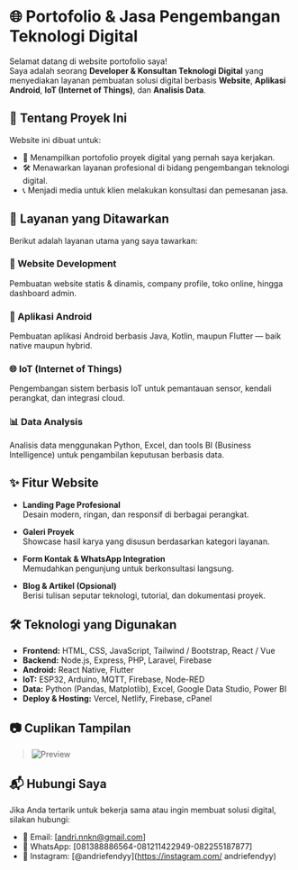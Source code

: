 # 🌐 Portofolio & Jasa Pengembangan Teknologi Digital

Selamat datang di website portofolio saya!  
Saya adalah seorang **Developer & Konsultan Teknologi Digital** yang menyediakan layanan pembuatan solusi digital berbasis **Website**, **Aplikasi Android**, **IoT (Internet of Things)**, dan **Analisis Data**.

## 🚀 Tentang Proyek Ini

Website ini dibuat untuk:
- 🎯 Menampilkan portofolio proyek digital yang pernah saya kerjakan.
- 🛠️ Menawarkan layanan profesional di bidang pengembangan teknologi digital.
- 📞 Menjadi media untuk klien melakukan konsultasi dan pemesanan jasa.

## 💼 Layanan yang Ditawarkan

Berikut adalah layanan utama yang saya tawarkan:

### 🔧 Website Development
Pembuatan website statis & dinamis, company profile, toko online, hingga dashboard admin.

### 📱 Aplikasi Android
Pembuatan aplikasi Android berbasis Java, Kotlin, maupun Flutter — baik native maupun hybrid.

### 🌐 IoT (Internet of Things)
Pengembangan sistem berbasis IoT untuk pemantauan sensor, kendali perangkat, dan integrasi cloud.

### 📊 Data Analysis
Analisis data menggunakan Python, Excel, dan tools BI (Business Intelligence) untuk pengambilan keputusan berbasis data.

## ✨ Fitur Website

- **Landing Page Profesional**  
  Desain modern, ringan, dan responsif di berbagai perangkat.

- **Galeri Proyek**  
  Showcase hasil karya yang disusun berdasarkan kategori layanan.

- **Form Kontak & WhatsApp Integration**  
  Memudahkan pengunjung untuk berkonsultasi langsung.

- **Blog & Artikel (Opsional)**  
  Berisi tulisan seputar teknologi, tutorial, dan dokumentasi proyek.

## 🛠️ Teknologi yang Digunakan

- **Frontend:** HTML, CSS, JavaScript, Tailwind / Bootstrap, React / Vue
- **Backend:** Node.js, Express, PHP, Laravel, Firebase
- **Android:**  React Native, Flutter
- **IoT:** ESP32, Arduino, MQTT, Firebase, Node-RED
- **Data:** Python (Pandas, Matplotlib), Excel, Google Data Studio, Power BI
- **Deploy & Hosting:** Vercel, Netlify, Firebase, cPanel

## 📷 Cuplikan Tampilan
> ![Preview](preview.png)

## 📬 Hubungi Saya

Jika Anda tertarik untuk bekerja sama atau ingin membuat solusi digital, silakan hubungi:

- 📧 Email: [andri.nnkn@gmail.com]  
- 💬 WhatsApp: [081388886564-081211422949-082255187877]  
- 📱 Instagram: [@andriefendyy](https://instagram.com/
andriefendyy)
<!-- - 🌐 Website: [www.namapersonal.com](https://www.namapersonal.com)   -->
